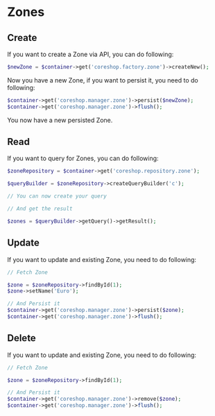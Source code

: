 # Zones

## Create
If you want to create a Zone via API, you can do following:

```php
$newZone = $container->get('coreshop.factory.zone')->createNew();
```

Now you have a new Zone, if you want to persist it, you need to do following:

```php
$container->get('coreshop.manager.zone')->persist($newZone);
$container->get('coreshop.manager.zone')->flush();
```

You now have a new persisted Zone.

## Read

If you want to query for Zones, you can do following:

```php
$zoneRepository = $container->get('coreshop.repository.zone');

$queryBuilder = $zoneRepository->createQueryBuilder('c');

// You can now create your query

// And get the result

$zones = $queryBuilder->getQuery()->getResult();

```

## Update

If you want to update and existing Zone, you need to do following:

```php
// Fetch Zone

$zone = $zoneRepository->findById(1);
$zone->setName('Euro');

// And Persist it
$container->get('coreshop.manager.zone')->persist($zone);
$container->get('coreshop.manager.zone')->flush();
```

## Delete
If you want to update and existing Zone, you need to do following:

```php
// Fetch Zone

$zone = $zoneRepository->findById(1);

// And Persist it
$container->get('coreshop.manager.zone')->remove($zone);
$container->get('coreshop.manager.zone')->flush();
```